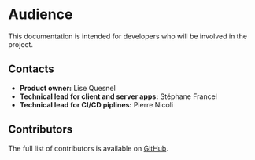 # Audience

This documentation is intended for developers who will be involved in the project.

## Contacts

- **Product owner:** Lise Quesnel
- **Technical lead for client and server apps:** Stéphane Francel
- **Technical lead for CI/CD piplines:** Pierre Nicoli

## Contributors

The full list of contributors is available on [GitHub](https://github.com/Zenika/feedzback).
